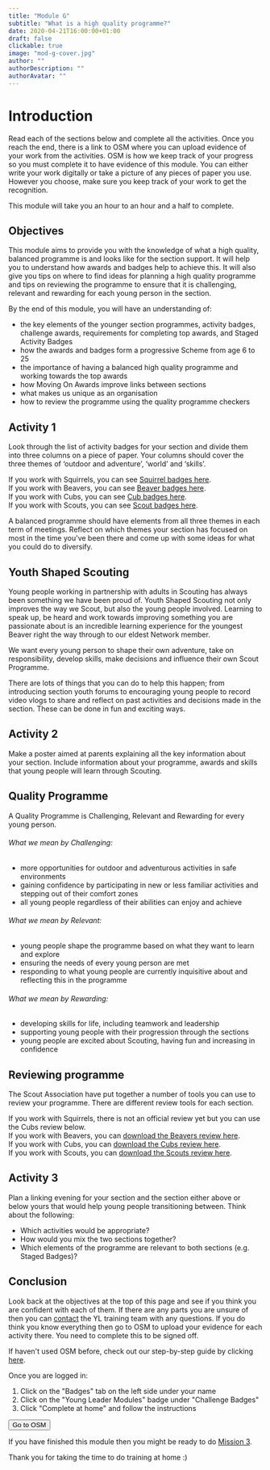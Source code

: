 ```yaml
---
title: "Module G"
subtitle: "What is a high quality programme?"
date: 2020-04-21T16:00:00+01:00
draft: false
clickable: true
image: "mod-g-cover.jpg"
author: ""
authorDescription: ""
authorAvatar: ""
---
```


# Introduction

Read each of the sections below and complete all the activities. Once you reach the end, there is a link to OSM where you can upload evidence of your work from the activities. OSM is how we keep track of your progress so you must complete it to have evidence of this module. You can either write your work digitally or take a picture of any pieces of paper you use. However you choose, make sure you keep track of your work to get the recognition.

This module will take you an hour to an hour and a half to complete.

## Objectives

This module aims to provide you with the knowledge of what a high quality, balanced programme is and looks like for the section support. It will help you to understand how awards and badges help to achieve this. It will also give you tips on where to find ideas for planning a high quality programme and tips on reviewing the programme to ensure that it is challenging, relevant and rewarding for each young person in the section.

By the end of this module, you will have an understanding of:

- the key elements of the younger section programmes, activity badges, challenge awards, requirements for completing top awards, and Staged Activity Badges
- how the awards and badges form a progressive Scheme from age 6 to 25
- the importance of having a balanced high quality programme and working towards the top awards
- how Moving On Awards improve links between sections
- what makes us unique as an organisation
- how to review the programme using the quality programme checkers

## Activity 1

Look through the list of activity badges for your section and divide them into three columns on a piece of paper. Your columns should cover the three themes of ‘outdoor and adventure’, ‘world’ and ‘skills’.

If you work with Squirrels, you can see [Squirrel badges here](https://www.scouts.org.uk/squirrels/activity-badges/).  
If you work with Beavers, you can see [Beaver badges here](https://www.scouts.org.uk/beavers/activity-badges/).  
If you work with Cubs, you can see [Cub badges here](https://www.scouts.org.uk/cubs/activity-badges/).  
If you work with Scouts, you can see [Scout badges here](https://www.scouts.org.uk/scouts/activity-badges/).

A balanced programme should have elements from all three themes in each term of meetings. Reflect on which themes your section has focused on most in the time you've been there and come up with some ideas for what you could do to diversify.

## Youth Shaped Scouting

Young people working in partnership with adults in Scouting has always been something we have been proud of. Youth Shaped Scouting not only improves the way we Scout, but also the young people involved. Learning to speak up, be heard and work towards improving something you are passionate about is an incredible learning experience for the youngest Beaver right the way through to our eldest Network member.

We want every young person to shape their own adventure, take on responsibility, develop skills, make decisions and influence their own Scout Programme.

There are lots of things that you can do to help this happen; from introducing section youth forums to encouraging young people to record video vlogs to share and reflect on past activities and decisions made in the section. These can be done in fun and exciting ways.

## Activity 2

Make a poster aimed at parents explaining all the key information about your section. Include information about your programme, awards and skills that young people will learn through Scouting.

## Quality Programme

A Quality Programme is Challenging, Relevant and Rewarding for every young person.

###### What we mean by Challenging:

- more opportunities for outdoor and adventurous activities in safe environments
- gaining confidence by participating in new or less familiar activities and stepping out of their comfort zones
- all young people regardless of their abilities can enjoy and achieve

###### What we mean by Relevant:

- young people shape the programme based on what they want to learn and explore
- ensuring the needs of every young person are met
- responding to what young people are currently inquisitive about and reflecting this in the programme

###### What we mean by Rewarding:

- developing skills for life, including teamwork and leadership
- supporting young people with their progression through the sections
- young people are excited about Scouting, having fun and increasing in confidence

## Reviewing programme

The Scout Association have put together a number of tools you can use to review your programme. There are different review tools for each section.

If you work with Squirrels, there is not an official review yet but you can use the Cubs review below.  
If you work with Beavers, you can [download the Beavers review here](/pdf/Beaver%20Quality%20Programme%20Checker.pdf).  
If you work with Cubs, you can [download the Cubs review here](/pdf/Cubs%20Quality%20Programme%20Checker.pdf).  
If you work with Scouts, you can [download the Scouts review here](/pdf/Scouts%20Quality%20Programme%20Checker.pdf).

## Activity 3

Plan a linking evening for your section and the section either above or below yours that would help young people transitioning between. Think about the following:

- Which activities would be appropriate?
- How would you mix the two sections together?
- Which elements of the programme are relevant to both sections (e.g. Staged Badges)?

## Conclusion

Look back at the objectives at the top of this page and see if you think you are confident with each of them. If there are any parts you are unsure of then you can [contact](/contact) the YL training team with any questions. If you do think you know everything then go to OSM to upload your evidence for each activity there. You need to complete this to be signed off.

If haven't used OSM before, check out our step-by-step guide by clicking [here](/evidence).

Once you are logged in:

1. Click on the "Badges" tab on the left side under your name
2. Click on the "Young Leader Modules" badge under "Challenge Badges"
3. Click "Complete at home" and follow the instructions

<a href="https://www.onlinescoutmanager.co.uk/main.php">
 <button type="button" class="go-to-osm">Go to OSM</button>
</a>

If you have finished this module then you might be ready to do [Mission 3](/mission-3).

Thank you for taking the time to do training at home :)
